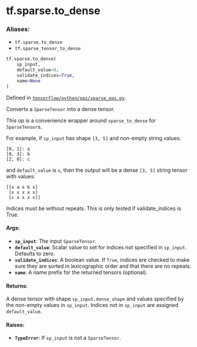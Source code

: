 <div itemscope itemtype="http://developers.google.com/ReferenceObject">
<meta itemprop="name" content="tf.sparse.to_dense" />
<meta itemprop="path" content="Stable" />
</div>

# tf.sparse.to_dense

### Aliases:

* `tf.sparse.to_dense`
* `tf.sparse_tensor_to_dense`

``` python
tf.sparse.to_dense(
    sp_input,
    default_value=0,
    validate_indices=True,
    name=None
)
```



Defined in [`tensorflow/python/ops/sparse_ops.py`](/code/stable/tensorflow/python/ops/sparse_ops.py).

Converts a `SparseTensor` into a dense tensor.

This op is a convenience wrapper around `sparse_to_dense` for `SparseTensor`s.

For example, if `sp_input` has shape `[3, 5]` and non-empty string values:

    [0, 1]: a
    [0, 3]: b
    [2, 0]: c

and `default_value` is `x`, then the output will be a dense `[3, 5]`
string tensor with values:

    [[x a x b x]
     [x x x x x]
     [c x x x x]]

Indices must be without repeats.  This is only
tested if validate_indices is True.

#### Args:

* <b>`sp_input`</b>: The input `SparseTensor`.
* <b>`default_value`</b>: Scalar value to set for indices not specified in
    `sp_input`.  Defaults to zero.
* <b>`validate_indices`</b>: A boolean value.  If `True`, indices are checked to make
    sure they are sorted in lexicographic order and that there are no repeats.
* <b>`name`</b>: A name prefix for the returned tensors (optional).


#### Returns:

A dense tensor with shape `sp_input.dense_shape` and values specified by
the non-empty values in `sp_input`. Indices not in `sp_input` are assigned
`default_value`.


#### Raises:

* <b>`TypeError`</b>: If `sp_input` is not a `SparseTensor`.